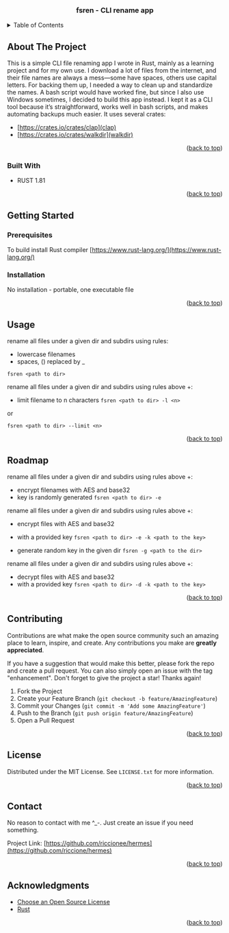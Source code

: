 <a name="readme-top"></a>

<!-- PROJECT SHIELDS -->
<!--
*** I'm using markdown "reference style" links for readability.
*** Reference links are enclosed in brackets [ ] instead of parentheses ( ).
*** See the bottom of this document for the declaration of the reference variables
*** for contributors-url, forks-url, etc. This is an optional, concise syntax you may use.
*** https://www.markdownguide.org/basic-syntax/#reference-style-links
-->
<div align="center">
  <h3 align="center">fsren - CLI rename app</h3>
</div>

<!-- TABLE OF CONTENTS -->
<details>
  <summary>Table of Contents</summary>
  <ol>
    <li>
      <a href="#about-the-project">About The Project</a>
      <ul>
        <li><a href="#built-with">Built With</a></li>
      </ul>
    </li>
    <li>
      <a href="#getting-started">Getting Started</a>
      <ul>
        <li><a href="#prerequisites">Prerequisites</a></li>
        <li><a href="#installation">Installation</a></li>
      </ul>
    </li>
    <li><a href="#usage">Usage</a></li>
    <li><a href="#roadmap">Roadmap</a></li>
    <li><a href="#contributing">Contributing</a></li>
    <li><a href="#license">License</a></li>
    <li><a href="#contact">Contact</a></li>
    <li><a href="#acknowledgments">Acknowledgments</a></li>
  </ol>
</details>

<!-- ABOUT THE PROJECT -->
## About The Project

This is a simple CLI file renaming app I wrote in Rust, mainly as a learning
project and for my own use.
I download a lot of files from the internet, and their file names are always a 
mess—some have spaces, others use capital letters. For backing them up, I needed 
a way to clean up and standardize the names. A bash script would have worked fine, 
but since I also use Windows sometimes, I decided to build this app instead.
I kept it as a CLI tool because it’s straightforward, works well in bash scripts, 
and makes automating backups much easier.
It uses several crates:
- [https://crates.io/crates/clap](clap)
- [https://crates.io/crates/walkdir](walkdir)

<p align="right">(<a href="#readme-top">back to top</a>)</p>

### Built With

* RUST 1.81

<p align="right">(<a href="#readme-top">back to top</a>)</p>

<!-- GETTING STARTED -->
## Getting Started

### Prerequisites

To build install Rust compiler [https://www.rust-lang.org/](https://www.rust-lang.org/)

### Installation

No installation - portable, one executable file

<p align="right">(<a href="#readme-top">back to top</a>)</p>

<!-- USAGE EXAMPLES -->
## Usage

rename all files under a given dir and subdirs using rules:
- lowercase filenames
- spaces, () replaced by _

`fsren <path to dir>`

rename all files under a given dir and subdirs using rules above +:
- limit filename to n characters
`fsren <path to dir> -l <n>`

or

`fsren <path to dir> --limit <n>`

<p align="right">(<a href="#readme-top">back to top</a>)</p>

<!-- ROADMAP -->
## Roadmap

rename all files under a given dir and subdirs using rules above +:
- encrypt filenames with AES and base32
- key is randomly generated
`fsren <path to dir> -e`

rename all files under a given dir and subdirs using rules above +:
- encrypt files with AES and base32
- with a provided key
`fsren <path to dir> -e -k <path to the key>`

- generate random key in the given dir
`fsren -g <path to the dir>`

rename all files under a given dir and subdirs using rules above +:
- decrypt files with AES and base32
- with a provided key
`fsren <path to dir> -d -k <path to the key>`

<p align="right">(<a href="#readme-top">back to top</a>)</p>

<!-- CONTRIBUTING -->
## Contributing

Contributions are what make the open source community such an amazing place to learn, inspire, and create. Any contributions you make are **greatly appreciated**.

If you have a suggestion that would make this better, please fork the repo and create a pull request. You can also simply open an issue with the tag "enhancement".
Don't forget to give the project a star! Thanks again!

1. Fork the Project
2. Create your Feature Branch (`git checkout -b feature/AmazingFeature`)
3. Commit your Changes (`git commit -m 'Add some AmazingFeature'`)
4. Push to the Branch (`git push origin feature/AmazingFeature`)
5. Open a Pull Request

<p align="right">(<a href="#readme-top">back to top</a>)</p>

<!-- LICENSE -->
## License

Distributed under the MIT License. See `LICENSE.txt` for more information.

<p align="right">(<a href="#readme-top">back to top</a>)</p>

<!-- CONTACT -->
## Contact

No reason to contact with me ^_-.
Just create an issue if you need something.

Project Link:
[https://github.com/riccionee/hermes](https://github.com/riccione/hermes)

<p align="right">(<a href="#readme-top">back to top</a>)</p>

<!-- ACKNOWLEDGMENTS -->
## Acknowledgments

* [Choose an Open Source License](https://choosealicense.com)
* [Rust](https://www.rust-lang.org/)

<p align="right">(<a href="#readme-top">back to top</a>)</p>
